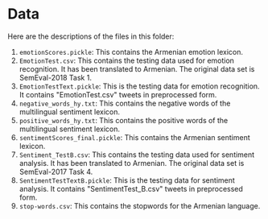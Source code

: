 # Data
Here are the descriptions of the files in this folder:
1. ``emotionScores.pickle``: This contains the Armenian emotion lexicon.
2. ``EmotionTest.csv``: This contains the testing data used for emotion recognition. It has been translated to Armenian. The original data set is SemEval-2018 Task 1.
3. ``EmotionTestText.pickle``: This is the testing data for emotion recognition. It contains "EmotionTest.csv" tweets in preprocessed form.
4. ``negative_words_hy.txt``: This contains the negative words of the multilingual sentiment lexicon.
5. ``positive_words_hy.txt``: This contains the positive words of the multilingual sentiment lexicon.
6. ``sentimentScores_final.pickle``: This contains the Armenian sentiment lexicon.
7. ``Sentiment_TestB.csv``: This contains the testing data used for sentiment analysis. It has been translated to Armenian. The original data set is SemEval-2017 Task 4.
8. ``SentimentTestTextB.pickle``: This is the testing data for sentiment analysis. It contains "SentimentTest_B.csv" tweets in preprocessed form.
9. ``stop-words.csv``: This contains the stopwords for the Armenian language.
